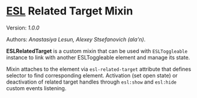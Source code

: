 # [ESL](../../../) Related Target Mixin

Version: *1.0.0*

Authors: *Anastasiya Lesun, Alexey Stsefanovich (ala'n)*.

<a name="intro"></a>

**ESLRelatedTarget** is a custom mixin that can be used with `ESLToggleable` instance to link with another ESLToggleable element and manage its state.

Mixin attaches to the element via `esl-related-target` attribute that defines selector to find corresponding element.
Activation (set open state) or deactivation of related target handles through `esl:show` and `esl:hide` custom events listening.
